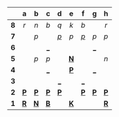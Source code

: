 |     |  a  |  b  |  c  |  d  |  e  |  f  |  g  |  h  |
|:---:|:---:|:---:|:---:|:---:|:---:|:---:|:---:|:---:|
|  **8**  |  _r_  |  _n_  |  _b_  |  _q_  |  _k_  |  _b_  |     |  _r_  |
|  **7**  |     |  _p_  |     |  [_p_](http://localhost:8080/api/chess/play?move=e5d7)  |  _p_  |  [_p_](http://localhost:8080/api/chess/play?move=e5f7)  |  _p_  |  _p_  |
|  **6**  |     |     |  [_](http://localhost:8080/api/chess/play?move=e5c6)  |     |     |     |  [_](http://localhost:8080/api/chess/play?move=e5g6)  |     |
|  **5**  |     |  _p_  |  _p_  |     |  [**N**](http://localhost:8080/api/chess/select?square=e5)  |     |     |  _n_  |
|  **4**  |     |     |  [_](http://localhost:8080/api/chess/play?move=e5c4)  |     |  [**P**](https://github.com/grim-kalman)  |     |  [_](http://localhost:8080/api/chess/play?move=e5g4)  |     |
|  **3**  |     |     |     |  [_](http://localhost:8080/api/chess/play?move=e5d3)  |     |  [_](http://localhost:8080/api/chess/play?move=e5f3)  |     |     |
|  **2**  |  [**P**](http://localhost:8080/api/chess/select?square=a2)  |  [**P**](http://localhost:8080/api/chess/select?square=b2)  |  [**P**](http://localhost:8080/api/chess/select?square=c2)  |  [**P**](http://localhost:8080/api/chess/select?square=d2)  |     |  [**P**](http://localhost:8080/api/chess/select?square=f2)  |  [**P**](http://localhost:8080/api/chess/select?square=g2)  |  [**P**](http://localhost:8080/api/chess/select?square=h2)  |
|  **1**  |  [**R**](https://github.com/grim-kalman)  |  [**N**](http://localhost:8080/api/chess/select?square=b1)  |  [**B**](https://github.com/grim-kalman)  |     |  [**K**](http://localhost:8080/api/chess/select?square=e1)  |     |     |  [**R**](http://localhost:8080/api/chess/select?square=h1)  |
